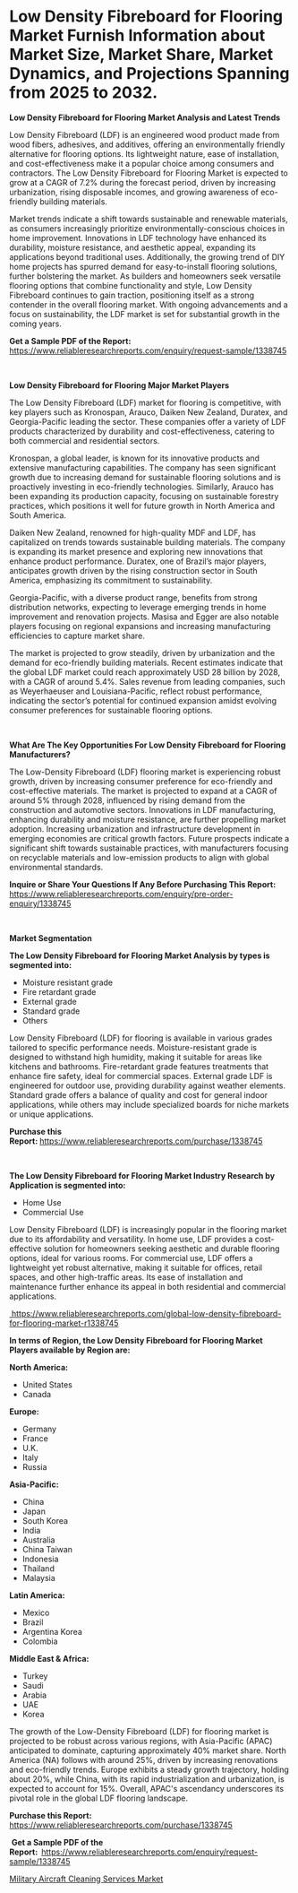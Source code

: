 <p><h1>Low Density Fibreboard for Flooring Market Furnish Information about Market Size, Market Share, Market Dynamics, and Projections Spanning from 2025 to 2032.</h1></p><p><strong>Low Density Fibreboard for Flooring Market Analysis and Latest Trends</strong></p>
<p><p>Low Density Fibreboard (LDF) is an engineered wood product made from wood fibers, adhesives, and additives, offering an environmentally friendly alternative for flooring options. Its lightweight nature, ease of installation, and cost-effectiveness make it a popular choice among consumers and contractors. The Low Density Fibreboard for Flooring Market is expected to grow at a CAGR of 7.2% during the forecast period, driven by increasing urbanization, rising disposable incomes, and growing awareness of eco-friendly building materials.</p><p>Market trends indicate a shift towards sustainable and renewable materials, as consumers increasingly prioritize environmentally-conscious choices in home improvement. Innovations in LDF technology have enhanced its durability, moisture resistance, and aesthetic appeal, expanding its applications beyond traditional uses. Additionally, the growing trend of DIY home projects has spurred demand for easy-to-install flooring solutions, further bolstering the market. As builders and homeowners seek versatile flooring options that combine functionality and style, Low Density Fibreboard continues to gain traction, positioning itself as a strong contender in the overall flooring market. With ongoing advancements and a focus on sustainability, the LDF market is set for substantial growth in the coming years.</p></p>
<p><strong>Get a Sample PDF of the Report:&nbsp;</strong> <a href="https://www.reliableresearchreports.com/enquiry/request-sample/1338745?utm_campaign=3110&utm_medium=2&utm_source=Github&utm_content=ia&utm_term=27032025&utm_id=low-density-fibreboard-for-flooring">https://www.reliableresearchreports.com/enquiry/request-sample/1338745</a></p>
<p>&nbsp;</p>
<p><strong>Low Density Fibreboard for Flooring Major Market Players</strong></p>
<p><p>The Low Density Fibreboard (LDF) market for flooring is competitive, with key players such as Kronospan, Arauco, Daiken New Zealand, Duratex, and Georgia-Pacific leading the sector. These companies offer a variety of LDF products characterized by durability and cost-effectiveness, catering to both commercial and residential sectors.</p><p>Kronospan, a global leader, is known for its innovative products and extensive manufacturing capabilities. The company has seen significant growth due to increasing demand for sustainable flooring solutions and is proactively investing in eco-friendly technologies. Similarly, Arauco has been expanding its production capacity, focusing on sustainable forestry practices, which positions it well for future growth in North America and South America.</p><p>Daiken New Zealand, renowned for high-quality MDF and LDF, has capitalized on trends towards sustainable building materials. The company is expanding its market presence and exploring new innovations that enhance product performance. Duratex, one of Brazil’s major players, anticipates growth driven by the rising construction sector in South America, emphasizing its commitment to sustainability.</p><p>Georgia-Pacific, with a diverse product range, benefits from strong distribution networks, expecting to leverage emerging trends in home improvement and renovation projects. Masisa and Egger are also notable players focusing on regional expansions and increasing manufacturing efficiencies to capture market share.</p><p>The market is projected to grow steadily, driven by urbanization and the demand for eco-friendly building materials. Recent estimates indicate that the global LDF market could reach approximately USD 28 billion by 2028, with a CAGR of around 5.4%. Sales revenue from leading companies, such as Weyerhaeuser and Louisiana-Pacific, reflect robust performance, indicating the sector’s potential for continued expansion amidst evolving consumer preferences for sustainable flooring options.</p></p>
<p>&nbsp;</p>
<p><strong>What Are The Key Opportunities For Low Density Fibreboard for Flooring Manufacturers?</strong></p>
<p><p>The Low-Density Fibreboard (LDF) flooring market is experiencing robust growth, driven by increasing consumer preference for eco-friendly and cost-effective materials. The market is projected to expand at a CAGR of around 5% through 2028, influenced by rising demand from the construction and automotive sectors. Innovations in LDF manufacturing, enhancing durability and moisture resistance, are further propelling market adoption. Increasing urbanization and infrastructure development in emerging economies are critical growth factors. Future prospects indicate a significant shift towards sustainable practices, with manufacturers focusing on recyclable materials and low-emission products to align with global environmental standards.</p></p>
<p><strong>Inquire or Share Your Questions If Any Before Purchasing This Report:</strong> <a href="https://www.reliableresearchreports.com/enquiry/pre-order-enquiry/1338745?utm_campaign=3110&utm_medium=2&utm_source=Github&utm_content=ia&utm_term=27032025&utm_id=low-density-fibreboard-for-flooring">https://www.reliableresearchreports.com/enquiry/pre-order-enquiry/1338745</a></p>
<p>&nbsp;</p>
<p><strong>Market Segmentation</strong></p>
<p><strong>The Low Density Fibreboard for Flooring Market Analysis by types is segmented into:</strong></p>
<p><ul><li>Moisture resistant grade</li><li>Fire retardant grade</li><li>External grade</li><li>Standard grade</li><li>Others</li></ul></p>
<p><p>Low Density Fibreboard (LDF) for flooring is available in various grades tailored to specific performance needs. Moisture-resistant grade is designed to withstand high humidity, making it suitable for areas like kitchens and bathrooms. Fire-retardant grade features treatments that enhance fire safety, ideal for commercial spaces. External grade LDF is engineered for outdoor use, providing durability against weather elements. Standard grade offers a balance of quality and cost for general indoor applications, while others may include specialized boards for niche markets or unique applications.</p></p>
<p><strong>Purchase this Report:&nbsp;</strong><a href="https://www.reliableresearchreports.com/purchase/1338745?utm_campaign=3110&utm_medium=2&utm_source=Github&utm_content=ia&utm_term=27032025&utm_id=low-density-fibreboard-for-flooring">https://www.reliableresearchreports.com/purchase/1338745</a></p>
<p>&nbsp;</p>
<p><strong>The Low Density Fibreboard for Flooring Market Industry Research by Application is segmented into:</strong></p>
<p><ul><li>Home Use</li><li>Commercial Use</li></ul></p>
<p><p>Low Density Fibreboard (LDF) is increasingly popular in the flooring market due to its affordability and versatility. In home use, LDF provides a cost-effective solution for homeowners seeking aesthetic and durable flooring options, ideal for various rooms. For commercial use, LDF offers a lightweight yet robust alternative, making it suitable for offices, retail spaces, and other high-traffic areas. Its ease of installation and maintenance further enhance its appeal in both residential and commercial applications.</p></p>
<p><a href="https://www.reliableresearchreports.com/global-low-density-fibreboard-for-flooring-market-r1338745?utm_campaign=3110&utm_medium=2&utm_source=Github&utm_content=ia&utm_term=27032025&utm_id=low-density-fibreboard-for-flooring">&nbsp;https://www.reliableresearchreports.com/global-low-density-fibreboard-for-flooring-market-r1338745</a></p>
<p><strong>In terms of Region, the Low Density Fibreboard for Flooring Market Players available by Region are:</strong></p>
<p>
    <p> <strong> North America: </strong>
        <ul>
            <li>United States</li>
            <li>Canada</li>
        </ul>
        </p> 
    <p> <strong> Europe: </strong>
        <ul>
            <li>Germany</li>
            <li>France</li>
            <li>U.K.</li>
            <li>Italy</li>
            <li>Russia</li>
        </ul>
        </p> 
    <p> <strong> Asia-Pacific: </strong>
        <ul>
            <li>China</li>
            <li>Japan</li>
            <li>South Korea</li>
            <li>India</li>
            <li>Australia</li>
            <li>China Taiwan</li>
            <li>Indonesia</li>
            <li>Thailand</li>
            <li>Malaysia</li>
        </ul>
        </p> 
    <p> <strong> Latin America: </strong>
        <ul>
            <li>Mexico</li>
            <li>Brazil</li>
            <li>Argentina Korea</li>
            <li>Colombia</li>
        </ul>
        </p> 
    <p> <strong> Middle East & Africa: </strong>
        <ul>
            <li>Turkey</li>
            <li>Saudi</li>
            <li>Arabia</li>
            <li>UAE</li>
            <li>Korea</li>
        </ul>
    </p>
    </p>
<p><p>The growth of the Low-Density Fibreboard (LDF) for flooring market is projected to be robust across various regions, with Asia-Pacific (APAC) anticipated to dominate, capturing approximately 40% market share. North America (NA) follows with around 25%, driven by increasing renovations and eco-friendly trends. Europe exhibits a steady growth trajectory, holding about 20%, while China, with its rapid industrialization and urbanization, is expected to account for 15%. Overall, APAC's ascendancy underscores its pivotal role in the global LDF flooring landscape.</p></p>
<p><strong>Purchase this Report: </strong><a href="https://www.reliableresearchreports.com/purchase/1338745?utm_campaign=3110&utm_medium=2&utm_source=Github&utm_content=ia&utm_term=27032025&utm_id=low-density-fibreboard-for-flooring">https://www.reliableresearchreports.com/purchase/1338745</a></p>
<p>&nbsp;<strong>Get a Sample PDF of the Report:&nbsp;&nbsp;</strong><a href="https://www.reliableresearchreports.com/enquiry/request-sample/1338745?utm_campaign=3110&utm_medium=2&utm_source=Github&utm_content=ia&utm_term=27032025&utm_id=low-density-fibreboard-for-flooring">https://www.reliableresearchreports.com/enquiry/request-sample/1338745</a></p>
<p><strong></strong></p>
<p><p><a href="https://github.com/doljanzwald/Market-Research-Report-List-1/blob/main/military-aircraft-cleaning-services-market.md?utm_campaign=3110&utm_medium=2&utm_source=Github&utm_content=ia&utm_term=27032025&utm_id=low-density-fibreboard-for-flooring">Military Aircraft Cleaning Services Market</a></p></p>